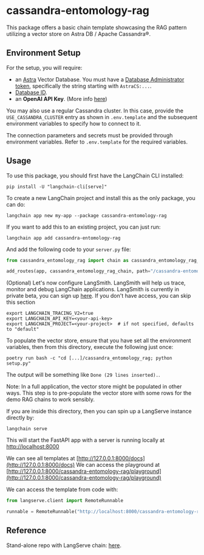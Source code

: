 
# cassandra-entomology-rag

This package offers a basic chain template showcasing the RAG pattern utilizing a vector store on Astra DB / Apache Cassandra®.

## Environment Setup

For the setup, you will require:
- an [Astra](https://astra.datastax.com) Vector Database. You must have a [Database Administrator token](https://awesome-astra.github.io/docs/pages/astra/create-token/#c-procedure), specifically the string starting with `AstraCS:...`.
- [Database ID](https://awesome-astra.github.io/docs/pages/astra/faq/#where-should-i-find-a-database-identifier).
- an **OpenAI API Key**. (More info [here](https://cassio.org/start_here/#llm-access))

You may also use a regular Cassandra cluster. In this case, provide the `USE_CASSANDRA_CLUSTER` entry as shown in `.env.template` and the subsequent environment variables to specify how to connect to it.

The connection parameters and secrets must be provided through environment variables. Refer to `.env.template` for the required variables.

## Usage

To use this package, you should first have the LangChain CLI installed:

```shell
pip install -U "langchain-cli[serve]"
```

To create a new LangChain project and install this as the only package, you can do:

```shell
langchain app new my-app --package cassandra-entomology-rag
```

If you want to add this to an existing project, you can just run:

```shell
langchain app add cassandra-entomology-rag
```

And add the following code to your `server.py` file:
```python
from cassandra_entomology_rag import chain as cassandra_entomology_rag_chain

add_routes(app, cassandra_entomology_rag_chain, path="/cassandra-entomology-rag")
```

(Optional) Let's now configure LangSmith. 
LangSmith will help us trace, monitor and debug LangChain applications. 
LangSmith is currently in private beta, you can sign up [here](https://smith.langchain.com/). 
If you don't have access, you can skip this section


```shell
export LANGCHAIN_TRACING_V2=true
export LANGCHAIN_API_KEY=<your-api-key>
export LANGCHAIN_PROJECT=<your-project>  # if not specified, defaults to "default"
```

To populate the vector store, ensure that you have set all the environment variables, then from this directory, execute the following just once:

```shell
poetry run bash -c "cd [...]/cassandra_entomology_rag; python setup.py"
```

The output will be something like `Done (29 lines inserted).`.

Note: In a full application, the vector store might be populated in other ways. This step is to pre-populate the vector store with some rows for the demo RAG chains to work sensibly.

If you are inside this directory, then you can spin up a LangServe instance directly by:

```shell
langchain serve
```

This will start the FastAPI app with a server is running locally at 
[http://localhost:8000](http://localhost:8000)

We can see all templates at [http://127.0.0.1:8000/docs](http://127.0.0.1:8000/docs)
We can access the playground at [http://127.0.0.1:8000/cassandra-entomology-rag/playground](http://127.0.0.1:8000/cassandra-entomology-rag/playground)  

We can access the template from code with:

```python
from langserve.client import RemoteRunnable

runnable = RemoteRunnable("http://localhost:8000/cassandra-entomology-rag")
```

## Reference

Stand-alone repo with LangServe chain: [here](https://github.com/hemidactylus/langserve_cassandra_entomology_rag).
